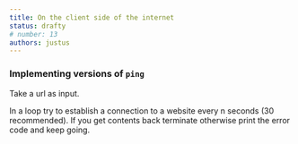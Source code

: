 ```yaml
---
title: On the client side of the internet
status: drafty
# number: 13
authors: justus
---
```


### Implementing versions of `ping`

Take a url as input.

In a loop try to establish a connection to a website every n seconds (30 recommended). If you get contents back terminate otherwise print the error code and keep going.
